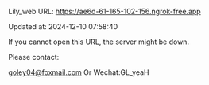 Lily_web URL: https://ae6d-61-165-102-156.ngrok-free.app

Updated at: 2024-12-10 07:58:40

If you cannot open this URL, the server might be down.

Please contact: 

goley04@foxmail.com Or Wechat:GL_yeaH
